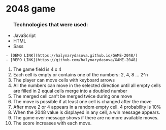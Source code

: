 <h1>2048 game </h1>

<ul> 
  <h3>Technologies that were used: </h3>
  <li>JavaScript </li>
  <li>HTML </li>
  <li>Sass </li>
</ul>

    - [DEMO LINK](https://halynarydasova.github.io/GAME-2048/)
    - [REPO LINK](https://github.com/halynarydasova/GAME-2048)

1. The game field is 4 x 4
2. Each cell is empty or contains one of the numbers: 2, 4, 8 ... 2^n
3. The player can move cells with keyboard arrows
4. All the numbers can move in the selected direction until all empty cells are filled in
   2 equal cells merge into a doubled number
5. The merged cell can’t be merged twice during one move
6. The move is possible if at least one cell is changed after the move
7. After move 2 or 4 appears in a random empty cell. 4 probability is 10%
8. When the 2048 value is displayed in any cell, a win message appears.
9. The game over message shows if there are no more available moves.
10. The score increases with each move.
